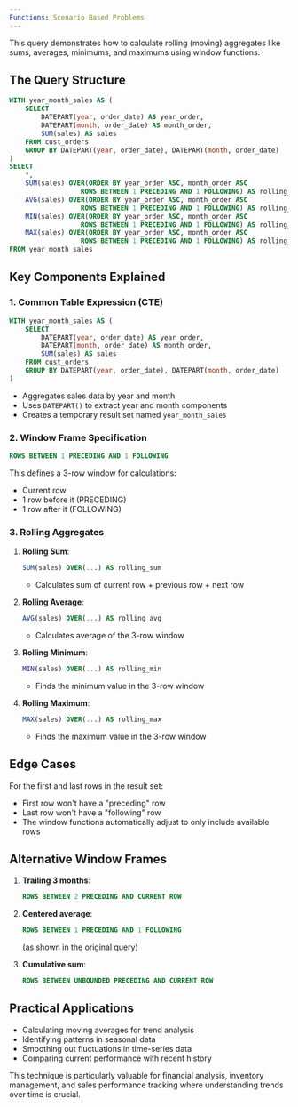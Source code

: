 ```yaml
---
Functions: Scenario Based Problems
---
```

This query demonstrates how to calculate rolling (moving) aggregates like sums, averages, minimums, and maximums using window functions.

## The Query Structure

```SQL
WITH year_month_sales AS (
    SELECT
        DATEPART(year, order_date) AS year_order,
        DATEPART(month, order_date) AS month_order,
        SUM(sales) AS sales
    FROM cust_orders
    GROUP BY DATEPART(year, order_date), DATEPART(month, order_date)
)
SELECT
    *,
    SUM(sales) OVER(ORDER BY year_order ASC, month_order ASC
                  ROWS BETWEEN 1 PRECEDING AND 1 FOLLOWING) AS rolling_sum,
    AVG(sales) OVER(ORDER BY year_order ASC, month_order ASC
                  ROWS BETWEEN 1 PRECEDING AND 1 FOLLOWING) AS rolling_avg,
    MIN(sales) OVER(ORDER BY year_order ASC, month_order ASC
                  ROWS BETWEEN 1 PRECEDING AND 1 FOLLOWING) AS rolling_min,
    MAX(sales) OVER(ORDER BY year_order ASC, month_order ASC
                  ROWS BETWEEN 1 PRECEDING AND 1 FOLLOWING) AS rolling_max
FROM year_month_sales
```

## Key Components Explained

### 1. Common Table Expression (CTE)

```SQL
WITH year_month_sales AS (
    SELECT
        DATEPART(year, order_date) AS year_order,
        DATEPART(month, order_date) AS month_order,
        SUM(sales) AS sales
    FROM cust_orders
    GROUP BY DATEPART(year, order_date), DATEPART(month, order_date)
)
```

- Aggregates sales data by year and month
- Uses `DATEPART()` to extract year and month components
- Creates a temporary result set named `year_month_sales`

### 2. Window Frame Specification

```SQL
ROWS BETWEEN 1 PRECEDING AND 1 FOLLOWING
```

This defines a 3-row window for calculations:

- Current row
- 1 row before it (PRECEDING)
- 1 row after it (FOLLOWING)

### 3. Rolling Aggregates

1. **Rolling Sum**:
    
    ```SQL
    SUM(sales) OVER(...) AS rolling_sum
    ```
    
    - Calculates sum of current row + previous row + next row
2. **Rolling Average**:
    
    ```SQL
    AVG(sales) OVER(...) AS rolling_avg
    ```
    
    - Calculates average of the 3-row window
3. **Rolling Minimum**:
    
    ```SQL
    MIN(sales) OVER(...) AS rolling_min
    ```
    
    - Finds the minimum value in the 3-row window
4. **Rolling Maximum**:
    
    ```SQL
    MAX(sales) OVER(...) AS rolling_max
    ```
    
    - Finds the maximum value in the 3-row window

## Edge Cases

For the first and last rows in the result set:

- First row won't have a "preceding" row
- Last row won't have a "following" row
- The window functions automatically adjust to only include available rows

## Alternative Window Frames

1. **Trailing 3 months**:
    
    ```SQL
    ROWS BETWEEN 2 PRECEDING AND CURRENT ROW
    ```
    
2. **Centered average**:
    
    ```SQL
    ROWS BETWEEN 1 PRECEDING AND 1 FOLLOWING
    ```
    
    (as shown in the original query)
    
3. **Cumulative sum**:
    
    ```SQL
    ROWS BETWEEN UNBOUNDED PRECEDING AND CURRENT ROW
    ```
    

## Practical Applications

- Calculating moving averages for trend analysis
- Identifying patterns in seasonal data
- Smoothing out fluctuations in time-series data
- Comparing current performance with recent history

This technique is particularly valuable for financial analysis, inventory management, and sales performance tracking where understanding trends over time is crucial.
